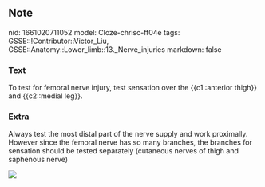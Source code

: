 ## Note
nid: 1661020711052
model: Cloze-chrisc-ff04e
tags: GSSE::!Contributor::Victor_Liu, GSSE::Anatomy::Lower_limb::13._Nerve_injuries
markdown: false

### Text
<div>
  To test for femoral nerve injury, test sensation over the
  {{c1::anterior thigh}} and {{c2::medial leg}}.
</div>

### Extra
Always test the most distal part of the nerve supply and work
proximally. However since the femoral nerve has so many branches,
the branches for sensation should be tested separately (cutaneous
nerves of thigh and saphenous nerve)
<div><img src=
"paste-a632482a7048c6c07aef006222f945669850c537.jpg"></div>
